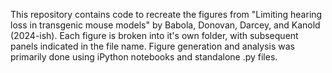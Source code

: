 This repository contains code to recreate the figures from "Limiting hearing loss in transgenic mouse models" by Babola, Donovan, Darcey, and Kanold (2024-ish). Each figure is broken into it's own folder, with subsequent panels indicated in the file name. Figure generation and analysis was primarily done using iPython notebooks and standalone .py files.

